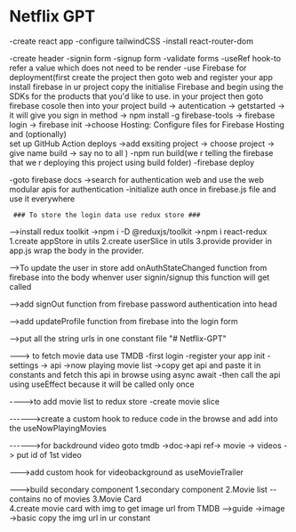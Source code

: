 # Netflix GPT
 -create react app
 -configure tailwindCSS 
 -install react-router-dom


 -create header
 -signin form
 -signup form
 -validate forms
 -useRef hook-to refer a value which does not need to be render
 -use Firebase for deployment(first create the project then goto web and register your app install firebase in ur project copy the initialise Firebase and begin using the SDKs for the products that you'd like to use. in your project  then goto firebase cosole then into your project build -> autentication -> getstarted -> it will give you sign in method -> npm install -g firebase-tools  -> firebase login  -> firebase init ->choose  Hosting: Configure files for Firebase Hosting and (optionally)  
set up GitHub Action deploys ->add exsiting project -> choose project -> give name build -> say no to all 
 ) 
 -npm run build(we r telling the firebase that we r deploying this project using build folder)
 -firebase deploy 

 -goto firebase docs ->search for authentication web and use the web modular apis for authentication
 -initialize auth once in firebase.js file and use it everywhere

     ### To store the login data use redux store ###
 -->install redux toolkit ->npm i -D @reduxjs/toolkit
                          ->npm i react-redux
       1.create appStore in utils 
       2.create userSlice in utils
       3.provide provider in app.js wrap the body in the provider.

  -->To update the user in store add onAuthStateChanged function from firebase into the body whenver user signin/signup this function will get called        

  -->add signOut function from firebase password authentication into head              

  -->add updateProfile function from firebase into the login form

  -->put all the string urls in one constant file "# Netflix-GPT" 

  ---> to fetch movie data use TMDB
       -first login
       -register your app init
       -settings -> api  ->now playing movie list ->copy get api and paste it in constants and fetch this api in browse using
         async await
         -then call the api using useEffect because it will be called only once

  ---->to add movie list to redux store
      -create movie slice 

------>create a custom hook to reduce code in the browse and add into the useNowPlayingMovies 

------>for backdround video goto tmdb ->doc->api ref->
movie -> videos -> put id of 1st video

--->add custom hook for videobackground as useMovieTrailer

--->build secondary component
  1.secondary component
  2.Movie list --contains no of movies
  3.Movie Card  
  4.create movie card with img
to get image url from TMDB  -->guide ->image ->basic  copy the img url in ur constant 